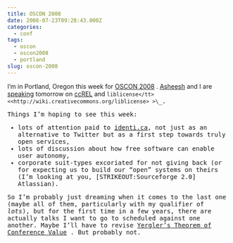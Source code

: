 ```yaml
---
title: OSCON 2008
date: 2008-07-23T09:28:43.000Z
categories:
  - conf
tags:
  - oscon
  - oscon2008
  - portland
slug: oscon-2008
---
```

I’m in Portland, Oregon this week for [<span class="caps">OSCON</span> 2008][1] . [Asheesh][2]  and I are [speaking][3]  tomorrow on [ccREL][4]  and <tt class="docutils literal">`liblicense</tt> <<http://wiki.creativecommons.org/liblicense> >\`_.

Things I’m hoping to see this week:

<ul class="simple">
  <li>
    lots of attention paid to <a class="reference external" href="http://identi.ca">identi.ca</a>, not just as an alternative to Twitter but as a first step towards truly open services,
  </li>
  <li>
    lots of discussion about how free software can enable user autonomy,
  </li>
  <li>
    corporate suit-types excoriated for not giving back (or for expecting us to build our “open” systems on theirs (I’m looking at you, [<span class="caps">STRIKEOUT</span>:Sourceforge 2.0] Atlassian).
  </li>
</ul>

So I’m probably just dreaming when it comes to the last one (maybe all of them, particularly with my qualifier of _lots_), but for the first time in a few years, there are actually talks I want to go to scheduled against one another. Maybe I’ll have to revise [Yergler’s Theorem of Conference Value][5] . But probably not.



 [1]: http://en.oreilly.com/oscon2008/public/content/home
 [2]: http://asheesh.org
 [3]: http://en.oreilly.com/oscon2008/public/schedule/detail/2857
 [4]: http://wiki.creativecommons.org/ccREL
 [5]: http://www.flickr.com/photos/nathan_y/2609128948/

